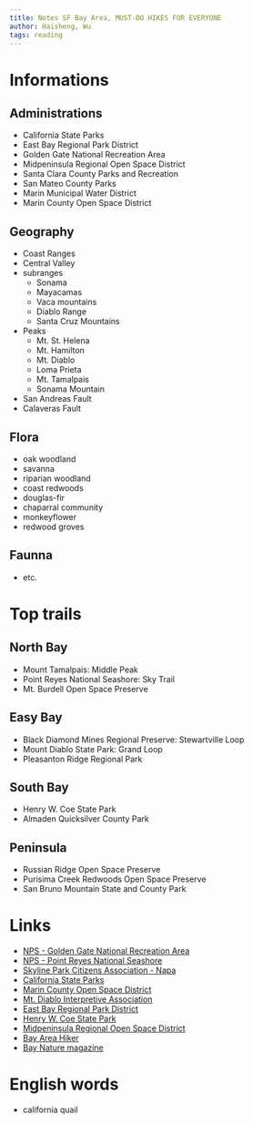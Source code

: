 ```yaml
---
title: Notes SF Bay Area, MUST-DO HIKES FOR EVERYONE
author: Haisheng, Wu
tags: reading
---
```


# Informations

## Administrations

  - California State Parks
  - East Bay Regional Park District
  - Golden Gate National Recreation Area
  - Midpeninsula Regional Open Space District
  - Santa Clara County Parks and Recreation
  - San Mateo County Parks
  - Marin Municipal Water District
  - Marin County Open Space District

## Geography

  - Coast Ranges
  - Central Valley
  - subranges
    + Sonama
    + Mayacamas
    + Vaca mountains
    + Diablo Range
    + Santa Cruz Mountains
  - Peaks
    + Mt. St. Helena
    + Mt. Hamilton
    + Mt. Diablo
    + Loma Prieta
    + Mt. Tamalpais
    + Sonama Mountain
  - San Andreas Fault
  - Calaveras Fault

## Flora

  - oak woodland
  - savanna
  - riparian woodland
  - coast redwoods
  - douglas-fir
  - chaparral community
  - monkeyflower
  - redwood groves

## Faunna

  - etc.

# Top trails

## North Bay

  - Mount Tamalpais: Middle Peak
  - Point Reyes National Seashore: Sky Trail
  - Mt. Burdell Open Space Preserve

## Easy Bay

  - Black Diamond Mines Regional Preserve: Stewartville Loop
  - Mount Diablo State Park: Grand Loop
  - Pleasanton Ridge Regional Park

## South Bay

  - Henry W. Coe State Park
  - Almaden Quicksilver County Park

## Peninsula

  - Russian Ridge Open Space Preserve
  - Purisima Creek Redwoods Open Space Preserve
  - San Bruno Mountain State and County Park

# Links

  - [NPS - Golden Gate National Recreation Area](http://www.nps.gov/goga)
  - [NPS - Point Reyes National Seashore](http://www.nps.gov/pore)
  - [Skyline Park Citizens Association - Napa](http://www.skylinepark.org)
  - [California State Parks](http://parks.ca.gov)
  - [Marin County Open Space District](http://www.marinopenspace.org)
  - [Mt. Diablo Interpretive Association](http://www.mdia.org)
  - [East Bay Regional Park District](http://www.ebparks.org/)
  - [Henry W. Coe State Park](http://www.coepark.org/)
  - [Midpeninsula Regional Open Space District](http://www.openspace.org/)
  - [Bay Area Hiker](http://www.bahiker.com)
  - [Bay Nature magazine](http://www.baynature.com)

# English words

  - california quail
